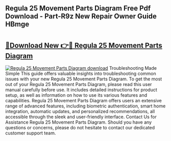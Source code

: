 ## Regula 25 Movement Parts Diagram Free Pdf Download - Part-R9z New Repair Owner Guide HBmge

# <h2><a href="http://dfm5bw.blite.top/?on=Regula+25+Movement+Parts+Diagram">🔗Download New 👉🔴 Regula 25 Movement Parts Diagram</a></h2>

[![Regula 25 Movement Parts Diagram download](https://i.imgur.com/lujVjoI.png)](http://dfm5bw.blite.top/?on=Regula+25+Movement+Parts+Diagram)
Troubleshooting Made Simple This guide offers valuable insights into troubleshooting common issues with your new Regula 25 Movement Parts Diagram. To get the most out of your Regula 25 Movement Parts Diagram, please read this user manual carefully before use. It includes detailed instructions for product setup, as well as information on how to use its various features and capabilities. Regula 25 Movement Parts Diagram offers users an extensive range of advanced features, including biometric authentication, smart home integration, automatic updates, and personalized recommendations, all accessible through the sleek and user-friendly interface. Contact Us for Assistance Regula 25 Movement Parts Diagram. Should you have any questions or concerns, please do not hesitate to contact our dedicated customer support team.
